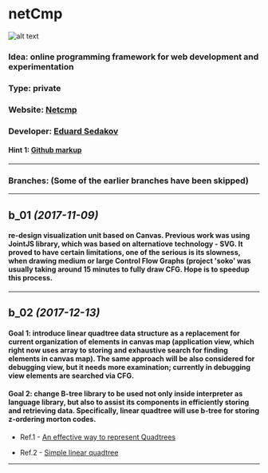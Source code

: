 # netCmp
![alt text](http://www.netcmp.net/b_02/EMB.jpg "Network Compiler")
### Idea: online programming framework for web development and experimentation
### Type: private
### Website: [Netcmp](http://www.netcmp.net)
### Developer: [Eduard Sedakov](mailto:edsedakov@gmail.com)
#### Hint 1: [Github markup](https://github.com/adam-p/markdown-here/wiki/Markdown-Cheatsheet)
___
### Branches: (Some of the earlier branches have been skipped)
___
**b_01** *(2017-11-09)*
---

#### re-design visualization unit based on Canvas. Previous work was using JointJS library, which was based on alternatiove technology - SVG. It proved to have certain limitations, one of the serious is its slowness, when drawing medium or large Control Flow Graphs (project 'soko' was usually taking around 15 minutes to fully draw CFG. Hope is to speedup this process.
***

**b_02** *(2017-12-13)*
---

#### Goal 1: introduce linear quadtree data structure as a replacement for current organization of elements in canvas map (application view, which right now uses array to storing and exhaustive search for finding elements in canvas map). The same approach will be also considered for debugging view, but it needs more examination; currently in debugging view elements are searched via CFG.
#### Goal 2: change B-tree library to be used not only inside interpreter as language library, but also to assist its components in efficiently storing and retrieving data. Specifically, linear quadtree will use b-tree for storing z-ordering morton codes.
+ Ref.1 - [An effective way to represent Quadtrees](http://www.csee.usf.edu/~tuy/Literature/QTree-Represent-CACM82.pdf)

+ Ref.2 - [Simple linear quadtree](http://www.sigapp.org/sac/sac2000/Proceed/FinalPapers/DB-27/node3.html)
***

